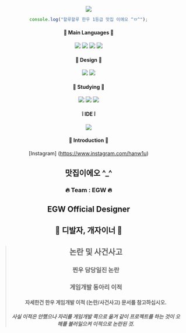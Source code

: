 <div align="center">
  <img src="https://capsule-render.vercel.app/api?type=soft&color=auto&height=150&section=header&text=choba&fontSize=70&animation=twinkling">

  ```javascript
  console.log("할루할루 한우 1등급 맛집 이에오 ^ㅁ^");
  ```

  #### 🤍 Main Languages 🤍
  <img src="https://img.shields.io/badge/HTML5-E34F26?style=flat&logo=HTML5&logoColor=white"/>
  <img src="https://img.shields.io/badge/CSS3-1572B6?style=flat&logo=CSS3&logoColor=white"/>
  <img src="https://img.shields.io/badge/JavaScript-F7DF1E?style=flat&logo=JavaScript&logoColor=white"/>
  <img src="https://img.shields.io/badge/Python-3776AB?style=flat&logo=Python&logoColor=white"/>

  #### 🖤 Design 🖤
  <img src="https://img.shields.io/badge/Adobe Photoshop-31A8FF?style=flat&logo=Adobe Photoshop&logoColor=white"/>
  <img src="https://img.shields.io/badge/Adobe Illustrator-FF9A00?style=flat&logo=Adobe Illustrator&logoColor=white"/>

  #### 🐰 Studying 🥕
  <img src="https://img.shields.io/badge/C-A8B9CC?style=flat&logo=C&logoColor=white"/>
  <img src="https://img.shields.io/badge/PHP-777BB4?style=flat&logo=PHP&logoColor=white"/>
  <img src="https://img.shields.io/badge/Adobe-#FF0000?style=lat&logo=Adobe&logoColor=white"/>
  
  #### ❕ IDE ❕
  <img src="https://img.shields.io/badge/VSCode-007ACC?style=flat&logo=Visual Studio Code&logoColor=white"/>
  
  #### 💜 Introduction 💜 
  [Instagram] (https://www.instagram.com/hanw1u)
  ## 맛집이에오 ^_^
  ### **🔥 Team : EGW 🔥**
  ## EGW Official Designer </span>
  ## 💖 디발자, 개자이너 💖
  > ## 논란 및 사건사고
  > ### 찐우 담당일진 논란
  > ### 게임개발 동아리 이적 
  > #### 자세한건 한우 게임개발 이적 (논란/사건사고) 문서를 참고하십시오.
  > ##### 사실 이적은 안했으나 자리를 게임개발 쪽으로 옮겨 같이 프로젝트를 하는 것이 오해를 불러일으켜 이적으로 논란된 것.
</div>
